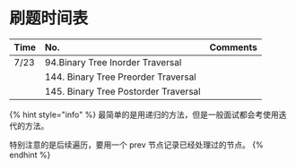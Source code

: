 # 刷题时间表



| Time | No. | Comments |
| :--- | :--- | :--- |
| 7/23 | 94.Binary Tree Inorder Traversal |  |
|  | 144. Binary Tree Preorder Traversal |  |
|  | 145. Binary Tree Postorder Traversal |  |

{% hint style="info" %}
最简单的是用递归的方法，但是一般面试都会考使用迭代的方法。

特别注意的是后续遍历，要用一个 prev 节点记录已经处理过的节点。
{% endhint %}



